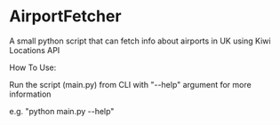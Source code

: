 # AirportFetcher
A small python script that can fetch info about airports in UK using Kiwi Locations API


How To Use:

  Run the script (main.py) from CLI with "--help" argument for more information
  
  e.g. "python main.py --help"
